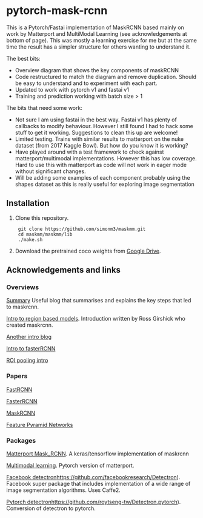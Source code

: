 # pytorch-mask-rcnn

This is a Pytorch/Fastai implementation of MaskRCNN based mainly on work by Matterport and MultiModal Learning
(see acknowledgements at bottom of page). This was mostly a learning exercise for me but at the same time the result
has a simpler structure for others wanting to understand it.

The best bits:

* Overview diagram that shows the key components of maskRCNN
* Code restructured to match the diagram and remove duplication. Should be easy to understand and to experiment with 
each part.
* Updated to work with pytorch v1 and fastai v1
* Training and prediction working with batch size > 1

The bits that need some work:

* Not sure I am using fastai in the best way. Fastai v1 has plenty of callbacks to modify behaviour. However I still 
found I had to hack some stuff to get it working. Suggestions to clean this up are welcome!
* Limited testing. Trains with similar results to matterport on the nuke dataset (from 2017 Kaggle Bowl). 
But how do you know it is working?
* Have played around with a test framework to check against matterport/multimodal implementations. However this has 
low coverage. Hard to use this with matterport as code will not work in eager mode without significant changes.  
* Will be adding some examples of each component probably using the shapes dataset as this is really useful for 
exploring image segmentation

## Installation
1. Clone this repository.

        git clone https://github.com/simonm3/maskmm.git
        cd maskmm/maskmm/lib
        ./make.sh

 2. Download the pretrained coco weights from [Google Drive](https://drive.google.com/open?id=1LXUgC2IZUYNEoXr05tdqyKFZY0pZyPDc).


## Acknowledgements and links

### Overviews

[Summary](https://blog.athelas.com/a-brief-history-of-cnns-in-image-segmentation-from-r-cnn-to-mask-r-cnn-34ea83205de4)
Useful blog that summarises and explains the key steps that led to maskrcnn.

[Intro to region based models](http://deeplearning.csail.mit.edu/instance_ross.pdf). Introduction written by 
Ross Girshick who created maskrcnn.

[Another intro blog](https://medium.com/ilenze-com/object-detection-using-deep-learning-for-advanced-users-part-1-183bbbb08b19)

[Intro to fasterRCNN](https://tryolabs.com/blog/2018/01/18/faster-r-cnn-down-the-rabbit-hole-of-modern-object-detection/)

[ROI pooling intro](https://deepsense.ai/region-of-interest-pooling-explained/)

### Papers

[FastRCNN](https://arxiv.org/pdf/1504.08083.pdf)

[FasterRCNN](https://arxiv.org/pdf/1506.01497v3.pdf)

[MaskRCNN](https://arxiv.org/abs/1703.06870)

[Feature Pyramid Networks](https://arxiv.org/abs/1612.03144)


### Packages

[Matterport Mask_RCNN](https://github.com/matterport/Mask_RCNN). A keras/tensorflow implementation of maskrcnn

[Multimodal learning](https://github.com/multimodallearning/pytorch-mask-rcnn). Pytorch version of matterport.

[Facebook detectron]()https://github.com/facebookresearch/Detectron). Facebook super package that includes
 implementation of a wide range of image segmentation algorithms. Uses Caffe2.

[Pytorch detectron]()https://github.com/roytseng-tw/Detectron.pytorch). Conversion of detectron to pytorch.


